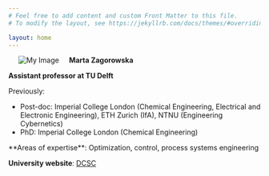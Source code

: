 ```yaml
---
# Feel free to add content and custom Front Matter to this file.
# To modify the layout, see https://jekyllrb.com/docs/themes/#overriding-theme-defaults

layout: home
---
```


<!-- ![Photo](/assets/martaz2023.jpg) -->
<img align="left" src="/assets/FunPhoto.jpg" alt="My Image"  hspace="20"> **Marta Zagorowska**

**Assistant professor at TU Delft**

Previously:
<ul>
<li>Post-doc: Imperial College London (Chemical Engineering, Electrical and Electronic Engineering), ETH Zurich (IfA), NTNU (Engineering Cybernetics)</li>

<li>PhD: Imperial College London (Chemical Engineering)</li>
</ul>
**Areas of expertise**: Optimization, control, process systems engineering

**University website**: [DCSC](https://www.tudelft.nl/staff/m.a.zagorowska/?cHash=4017a62fa79f9af7327d078544a99c2f)
